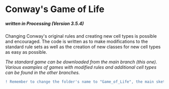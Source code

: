 # Conway's Game of Life
##### written in Processing (Version 3.5.4)

Changing Conway's original rules and creating new cell types is possible and encouraged. The code is written as to make modifications to the standard rule sets as well as the creation of new classes for new cell types as easy as possible.

_The standard game can be downloaded from the main branch (this one). Various examples of games with modified rules and additional cell types can be found in the other branches._

```diff
! Remember to change the folder's name to "Game_of_Life", the main sketch's name, when downloading the project !
```
